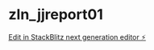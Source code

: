 # zln_jjreport01

[Edit in StackBlitz next generation editor ⚡️](https://stackblitz.com/~/github.com/jstxzpf/zln_jjreport01)